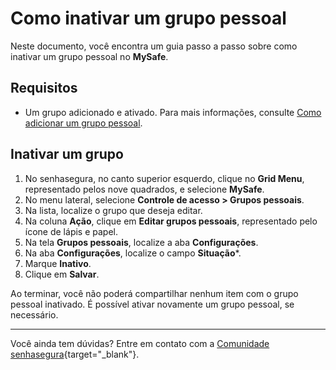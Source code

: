 # Como inativar um grupo pessoal

Neste documento, você encontra um guia passo a passo sobre como inativar um grupo pessoal no **MySafe**.

## Requisitos

* Um grupo adicionado e ativado. Para mais informações, consulte [Como adicionar um grupo pessoal](/v3-33/docs/pt/mysafe-private-group-add).

## Inativar um grupo

1. No senhasegura, no canto superior esquerdo, clique no **Grid Menu**, representado pelos nove quadrados, e selecione **MySafe**.
2. No menu lateral, selecione **Controle de acesso > Grupos pessoais**.
3. Na lista, localize o grupo que deseja editar.
4. Na coluna **Ação**, clique em **Editar grupos pessoais**, representado pelo ícone de lápis e papel.
5. Na tela **Grupos pessoais**, localize a aba **Configurações**.
6. Na aba **Configurações**, localize o campo **Situação***.
7. Marque **Inativo**.
8. Clique em **Salvar**.

Ao terminar, você não poderá compartilhar nenhum item com o grupo pessoal inativado. É possível ativar novamente um grupo pessoal, se necessário.



***

Você ainda tem dúvidas? Entre em contato com a  [Comunidade senhasegura](https://community.senhasegura.io/){target="_blank"}.